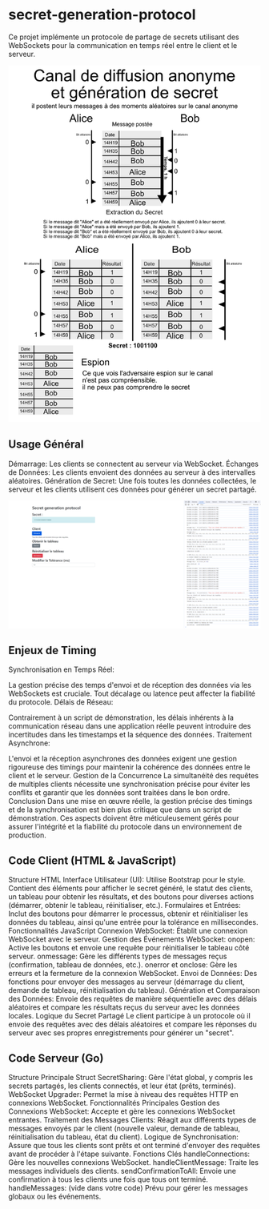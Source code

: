 # secret-generation-protocol
 
Ce projet implémente un protocole de partage de secrets utilisant des WebSockets pour la communication en temps réel entre le client et le serveur.

![shema](TP2.png)

## Usage Général

Démarrage: Les clients se connectent au serveur via WebSocket.
Échanges de Données: Les clients envoient des données au serveur à des intervalles aléatoires.
Génération de Secret: Une fois toutes les données collectées, le serveur et les clients utilisent ces données pour générer un secret partagé.

![ilustration](TP2_ilustration.png)

## Enjeux de Timing

Synchronisation en Temps Réel:

La gestion précise des temps d'envoi et de réception des données via les WebSockets est cruciale. Tout décalage ou latence peut affecter la fiabilité du protocole.
Délais de Réseau:

Contrairement à un script de démonstration, les délais inhérents à la communication réseau dans une application réelle peuvent introduire des incertitudes dans les timestamps et la séquence des données.
Traitement Asynchrone:

L'envoi et la réception asynchrones des données exigent une gestion rigoureuse des timings pour maintenir la cohérence des données entre le client et le serveur.
Gestion de la Concurrence
La simultanéité des requêtes de multiples clients nécessite une synchronisation précise pour éviter les conflits et garantir que les données sont traitées dans le bon ordre.
Conclusion
Dans une mise en œuvre réelle, la gestion précise des timings et de la synchronisation est bien plus critique que dans un script de démonstration. Ces aspects doivent être méticuleusement gérés pour assurer l'intégrité et la fiabilité du protocole dans un environnement de production.



## Code Client (HTML & JavaScript)

Structure HTML
Interface Utilisateur (UI): Utilise Bootstrap pour le style. Contient des éléments pour afficher le secret généré, le statut des clients, un tableau pour obtenir les résultats, et des boutons pour diverses actions (démarrer, obtenir le tableau, réinitialiser, etc.).
Formulaires et Entrées: Inclut des boutons pour démarrer le processus, obtenir et réinitialiser les données du tableau, ainsi qu'une entrée pour la tolérance en millisecondes.
Fonctionnalités JavaScript
Connexion WebSocket: Établit une connexion WebSocket avec le serveur.
Gestion des Événements WebSocket:
onopen: Active les boutons et envoie une requête pour réinitialiser le tableau côté serveur.
onmessage: Gère les différents types de messages reçus (confirmation, tableau de données, etc.).
onerror et onclose: Gère les erreurs et la fermeture de la connexion WebSocket.
Envoi de Données: Des fonctions pour envoyer des messages au serveur (démarrage du client, demande de tableau, réinitialisation du tableau).
Génération et Comparaison des Données: Envoie des requêtes de manière séquentielle avec des délais aléatoires et compare les résultats reçus du serveur avec les données locales.
Logique du Secret Partagé
Le client participe à un protocole où il envoie des requêtes avec des délais aléatoires et compare les réponses du serveur avec ses propres enregistrements pour générer un "secret".

## Code Serveur (Go)
Structure Principale
Struct SecretSharing: Gère l'état global, y compris les secrets partagés, les clients connectés, et leur état (prêts, terminés).
WebSocket Upgrader: Permet la mise à niveau des requêtes HTTP en connexions WebSocket.
Fonctionnalités Principales
Gestion des Connexions WebSocket: Accepte et gère les connexions WebSocket entrantes.
Traitement des Messages Clients: Réagit aux différents types de messages envoyés par le client (nouvelle valeur, demande de tableau, réinitialisation du tableau, état du client).
Logique de Synchronisation: Assure que tous les clients sont prêts et ont terminé d'envoyer des requêtes avant de procéder à l'étape suivante.
Fonctions Clés
handleConnections: Gère les nouvelles connexions WebSocket.
handleClientMessage: Traite les messages individuels des clients.
sendConfirmationToAll: Envoie une confirmation à tous les clients une fois que tous ont terminé.
handleMessages: (vide dans votre code) Prévu pour gérer les messages globaux ou les événements.

